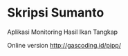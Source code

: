 # Skripsi Sumanto
Aplikasi Monitoring Hasil Ikan Tangkap

Online version 
http://gascoding.id/pipp/
